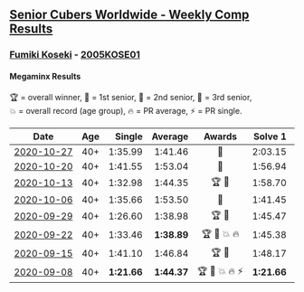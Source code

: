 <style>table {white-space: nowrap;}</style>

## [Senior Cubers Worldwide - Weekly Comp Results](/scw-comp/results/)
### [Fumiki Koseki](README.md) - [2005KOSE01](https://www.worldcubeassociation.org/persons/2005KOSE01?event=minx)
#### Megaminx Results

<span style="white-space: nowrap;">🏆 = overall winner</span>, <span style="white-space: nowrap;">🥇 = 1st senior</span>, <span style="white-space: nowrap;">🥈 = 2nd senior</span>, <span style="white-space: nowrap;">🥉 = 3rd senior</span>, <span style="white-space: nowrap;">💥 = overall record (age group)</span>, <span style="white-space: nowrap;">🔥 = PR average</span>, <span style="white-space: nowrap;">⚡ = PR single</span>.

| Date | Age | Single | Average | Awards | Solve 1 | Solve 2 | Solve 3 | Solve 4 | Solve 5 | Video |
| :--: | :--: | --: | --: | :--: | --: | --: | --: | --: | --: | :-- |
| [2020-10-27](../../results/2020-10-27/minx.md) | 40+ | 1:35.99 | 1:41.46 | 🥈 | 2:03.15 | 1:36.52 | 1:48.05 | 1:35.99 | 1:39.82 | [Desktop](https://www.facebook.com/events/814285582657691/permalink/817766725642910) / [Mobile](https://m.facebook.com/events/814285582657691?view=permalink&id=817766725642910) |
| [2020-10-20](../../results/2020-10-20/minx.md) | 40+ | 1:41.55 | 1:53.04 | 🥈 | 1:56.94 | 1:41.55 | 1:55.52 | 2:02.12 | 1:46.67 | [Desktop](https://www.facebook.com/events/1017705805364611/permalink/1023562108112314) / [Mobile](https://m.facebook.com/events/1017705805364611?view=permalink&id=1023562108112314) |
| [2020-10-13](../../results/2020-10-13/minx.md) | 40+ | 1:32.98 | 1:44.35 | 🏆 🥇 | 1:58.70 | 1:32.98 | 1:49.93 | 1:35.77 | 1:47.36 | [Desktop](https://www.facebook.com/events/2855876438029747/permalink/2863143357303055) / [Mobile](https://m.facebook.com/events/2855876438029747?view=permalink&id=2863143357303055) |
| [2020-10-06](../../results/2020-10-06/minx.md) | 40+ | 1:35.66 | 1:53.50 | 🥈 | 1:41.45 | 3:06.70 | 1:35.66 | 1:44.55 | 2:14.49 | [Desktop](https://www.facebook.com/events/2645965315652815/permalink/2652052705044076) / [Mobile](https://m.facebook.com/events/2645965315652815?view=permalink&id=2652052705044076) |
| [2020-09-29](../../results/2020-09-29/minx.md) | 40+ | 1:26.60 | 1:38.98 | 🏆 🥇 | 1:45.47 | 1:46.13 | 1:26.60 | 1:30.76 | 1:40.72 | [Desktop](https://www.facebook.com/events/1202263490156156/permalink/1207960279586477) / [Mobile](https://m.facebook.com/events/1202263490156156?view=permalink&id=1207960279586477) |
| [2020-09-22](../../results/2020-09-22/minx.md) | 40+ | 1:33.46 | **1:38.89** | 🏆 🥇 💥 🔥 | 1:45.38 | 1:37.77 | 1:33.53 | 1:33.46 | 1:49.18 | [Desktop](https://www.facebook.com/events/349197636276246/permalink/350482712814405) / [Mobile](https://m.facebook.com/events/349197636276246?view=permalink&id=350482712814405) |
| [2020-09-15](../../results/2020-09-15/minx.md) | 40+ | 1:41.10 | 1:46.84 | 🏆 🥇 | 1:48.17 | 1:41.10 | 1:51.98 | 1:49.69 | 1:42.65 | [Desktop](https://www.facebook.com/events/3404368289613252/permalink/3417652994951448) / [Mobile](https://m.facebook.com/events/3404368289613252?view=permalink&id=3417652994951448) |
| [2020-09-08](../../results/2020-09-08/minx.md) | 40+ | **1:21.66** | **1:44.37** | 🏆 🥇 💥 🔥 ⚡ | **1:21.66** | 1:53.03 | 1:50.87 | 1:51.97 | 1:30.27 | [Desktop](https://www.facebook.com/events/660661614881054/permalink/665531487727400) / [Mobile](https://m.facebook.com/events/660661614881054?view=permalink&id=665531487727400) |


<!-- Global site tag (gtag.js) - Google Analytics -->
<script async src="https://www.googletagmanager.com/gtag/js?id=UA-86348435-3"></script>
<script>window.dataLayer = window.dataLayer || []; function gtag() {dataLayer.push(arguments);} gtag('js', new Date()); gtag('config', 'UA-86348435-3');</script>
